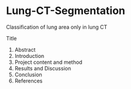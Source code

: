 # Lung-CT-Segmentation
Classification of lung area only in lung CT

Title
1. Abstract
2. Introduction
3. Project content and method
4. Results and Discussion
5. Conclusion
6. References
